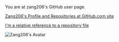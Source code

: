 You are at zang206's GitHub user page. 

[Zang206's Profile and Repositories at GitHub.com site](https://www.github.com/zang206)

[I'm a relative reference to a repository file](/README.md)

![Zang206's Avatar](https://www.procknation.com/images/zang206_avatar.jpg "Zang206's Avatar")
